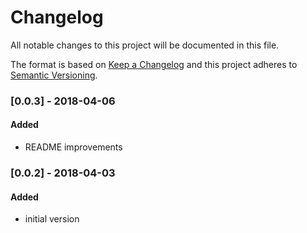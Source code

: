 # Changelog
All notable changes to this project will be documented in this file.

The format is based on [Keep a Changelog](http://keepachangelog.com/en/1.0.0/)
and this project adheres to [Semantic Versioning](http://semver.org/spec/v2.0.0.html).

### [0.0.3] - 2018-04-06
#### Added
- README improvements

### [0.0.2] - 2018-04-03
#### Added
- initial version
